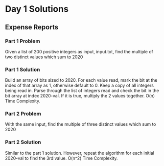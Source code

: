 <h1>Day 1 Solutions</h1>
<h2>Expense Reports</h2>
<h3>Part 1 Problem</h3>
<p>Given a list of 200 positive integers as input, input.txt, find the multiple of two distinct values which sum to 2020</p>
<h3>Part 1 Solution</h3>
<span>Build an array of bits sized to 2020. For each value read, mark the bit at the index of that array as 1, otherwise default to 0. Keep a copy of all integers being read in. Parse through the list of integers read and check the bit in the bit array at index 2020-val. If it is true, multiply the 2 values together. O(n) Time Complexity.</span>
<h3>Part 2 Problem</h3>
<p>With the same input, find the multiple of three distinct values which sum to 2020</p>
<h3>Part 2 Solution</h3>
<span>Similar to the part 1 solution. However, repeat the algorithm for each initial 2020-val to find the 3rd value. O(n^2) Time Complexity.</span>
